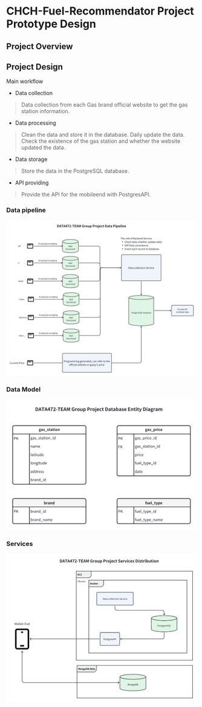 # CHCH-Fuel-Recommendator Project Prototype Design

## Project Overview

## Project Design

Main workflow

- Data collection

> Data collection from each Gas brand official website to get the gas station information.

- Data processing

> Clean the data and store it in the database. Daily update the data. Check the existence of the gas station and whether the website updated the data.

- Data storage

> Store the data in the PostgreSQL database.

- API providing

> Provide the API for the mobileend with PostgresAPI.

### Data pipeline

![Data pipeline](images/datapipeline.png)

### Data Model

![Data Model](images/entity.png)

### Services

![Services](images/services.png)

